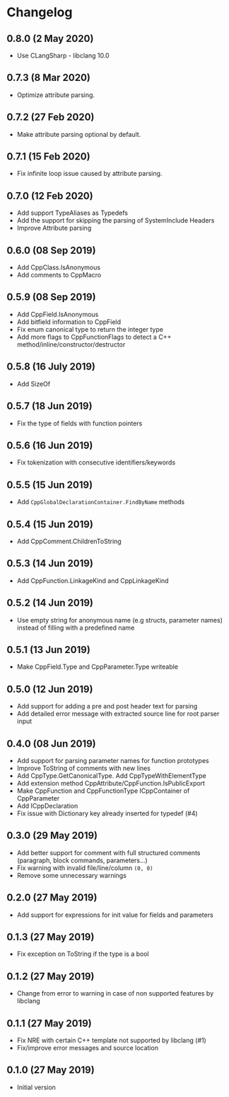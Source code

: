 # Changelog

## 0.8.0 (2 May 2020)
- Use CLangSharp - libclang 10.0

## 0.7.3 (8 Mar 2020)
- Optimize attribute parsing.

## 0.7.2 (27 Feb 2020)
- Make attribute parsing optional by default.

## 0.7.1 (15 Feb 2020)
- Fix infinite loop issue caused by attribute parsing.

## 0.7.0 (12 Feb 2020)
- Add support TypeAliases as Typedefs
- Add the support for skipping the parsing of SystemInclude Headers
- Improve Attribute parsing

## 0.6.0 (08 Sep 2019)
- Add CppClass.IsAnonymous
- Add comments to CppMacro

## 0.5.9 (08 Sep 2019)
- Add CppField.IsAnonymous
- Add bitfield information to CppField
- Fix enum canonical type to return the integer type
- Add more flags to CppFunctionFlags to detect a C++ method/inline/constructor/destructor 

## 0.5.8 (16 July 2019)
- Add SizeOf

## 0.5.7 (18 Jun 2019)
- Fix the type of fields with function pointers

## 0.5.6 (16 Jun 2019)
- Fix tokenization with consecutive identifiers/keywords

## 0.5.5 (15 Jun 2019)
- Add `CppGlobalDeclarationContainer.FindByName` methods

## 0.5.4 (15 Jun 2019)
- Add CppComment.ChildrenToString

## 0.5.3 (14 Jun 2019)
- Add CppFunction.LinkageKind and CppLinkageKind

## 0.5.2 (14 Jun 2019)
- Use empty string for anonymous name (e.g structs, parameter names) instead of filling with a predefined name

## 0.5.1 (13 Jun 2019)
- Make CppField.Type and CppParameter.Type writeable

## 0.5.0 (12 Jun 2019)
- Add support for adding a pre and post header text for parsing
- Add detailed error message with extracted source line for root parser input

## 0.4.0 (08 Jun 2019)
- Add support for parsing parameter names for function prototypes
- Improve ToString of comments with new lines
- Add CppType.GetCanonicalType. Add CppTypeWithElementType
- Add extension method CppAttribute/CppFunction.IsPublicExport
- Make CppFunction and CppFunctionType ICppContainer of CppParameter
- Add ICppDeclaration
- Fix issue with Dictionary key already inserted for typedef (#4)

## 0.3.0 (29 May 2019)
- Add better support for comment with full structured comments (paragraph, block commands, parameters...)
- Fix warning with invalid file/line/column `(0, 0)`
- Remove some unnecessary warnings

## 0.2.0 (27 May 2019)
- Add support for expressions for init value for fields and parameters

## 0.1.3 (27 May 2019)
- Fix exception on ToString if the type is a bool

## 0.1.2 (27 May 2019)
- Change from error to warning in case of non supported features by libclang

## 0.1.1 (27 May 2019)
- Fix NRE with certain C++ template not supported by libclang (#1)
- Fix/improve error messages and source location

## 0.1.0 (27 May 2019)
- Initial version

